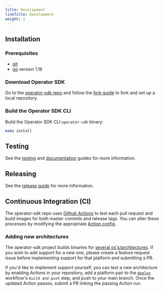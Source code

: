 ```yaml
---
title: Development
linkTitle: Development
weight: 1
---
```


## Installation

### Prerequisites

- [git][git-tool]
- [go][go-tool] version 1.19

### Download Operator SDK

Go to the [operator-sdk repo][repo-sdk] and follow the [fork guide][fork-guide] to fork and set up a local repository.

### Build the Operator SDK CLI

Build the Operator SDK CLI `operator-sdk` binary:

```sh
make install
```

## Testing

See the [testing][dev-testing] and [documentation][dev-docs] guides for more information.

## Releasing

See the [release guide][dev-release] for more information.

## Continuous Integration (CI)

The operator-sdk repo uses [Github Actions][sdk-actions] to test each pull request and build images for both master commits
and release tags. You can alter these processes by modifying the appropriate [Action config][sdk-action-cfgs].

### Adding new architectures

The operator-sdk project builds binaries for [several os's/architectures][readme-platforms].
If you wish to add support for a new one, please create a feature request issue before
implementing support for that platform and submitting a PR.

If you'd like to implement support yourself, you can test a new architecture by enabling Actions
in your repository, add a platform pair to the [`deploy`][deploy-workflow] workflow's `build and push` step,
and push to your main branch. Once the updated Action passes, submit a PR linking the passing Action run.


[git-tool]:https://git-scm.com/downloads
[go-tool]:https://golang.org/dl/
[repo-sdk]:https://github.com/operator-framework/operator-sdk
[fork-guide]:https://docs.github.com/en/get-started/quickstart/fork-a-repo
[dev-testing]: /docs/contribution-guidelines/testing
[dev-docs]: /docs/contribution-guidelines/documentation
[dev-release]: /docs/contribution-guidelines/releasing
[sdk-actions]:https://github.com/operator-framework/operator-sdk/actions
[sdk-action-cfgs]:https://github.com/operator-framework/operator-sdk/tree/master/.github/workflows
[readme-platforms]:https://github.com/operator-framework/operator-sdk/tree/master/README.md#platforms
[deploy-workflow]:https://github.com/operator-framework/operator-sdk/tree/master/.github/workflows/deploy.yml
